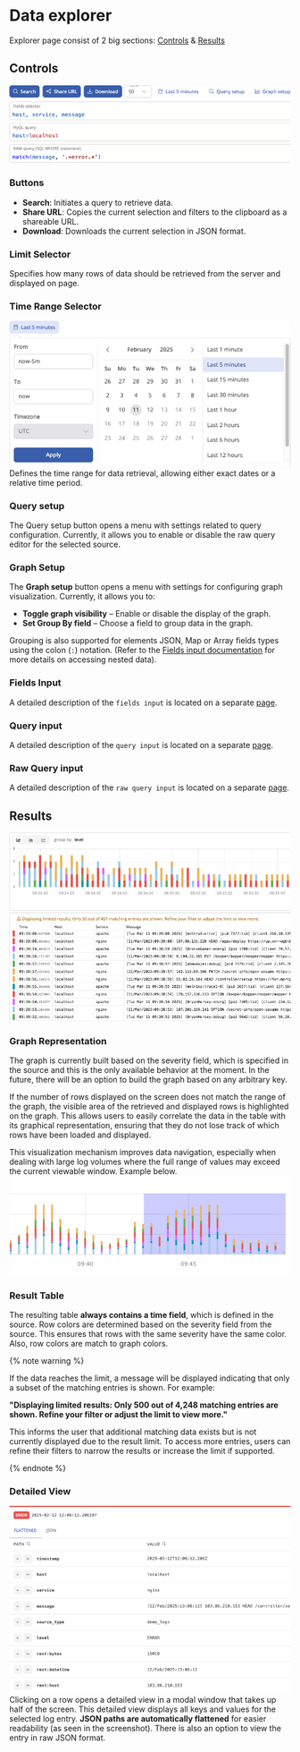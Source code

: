 # Data explorer

Explorer page consist of 2 big sections: [Controls](#controls) & [Results](#results)

## Controls
![Controls](_assets/controls.png "Controls")

### Buttons
- **Search**: Initiates a query to retrieve data.
- **Share URL**: Copies the current selection and filters to the clipboard as a shareable URL.
- **Download**: Downloads the current selection in JSON format.

### Limit Selector
Specifies how many rows of data should be retrieved from the server and displayed on page.

### Time Range Selector
![Time range](_assets/timerange.png "Time range")
Defines the time range for data retrieval, allowing either exact dates or a relative time period.

### Query setup
The Query setup button opens a menu with settings related to query configuration. Currently, 
it allows you to enable or disable the raw query editor for the selected source.

### Graph Setup  

The **Graph setup** button opens a menu with settings for configuring graph visualization. Currently, it allows you to:  

- **Toggle graph visibility** – Enable or disable the display of the graph.  
- **Set Group By field** – Choose a field to group data in the graph.  

Grouping is also supported for elements JSON, Map or Array fields types using the colon (`:`) notation. (Refer to the [Fields input documentation](fields.md#working-with-json,-map,-and-array-fields) for more details on accessing nested data).

### Fields Input
A detailed description of the `fields input` is located on a separate [page](./fields.md).

### Query input
A detailed description of the `query input` is located on a separate [page](./query.md).

### Raw Query input
A detailed description of the `raw query input` is located on a separate [page](./raw_query.md).

## Results
![Results](_assets/results.png "Results")

### Graph Representation
The graph is currently built based on the severity field, which is specified in the source and this is the only available behavior at the moment. In the future, there will be an option to build the graph based on any arbitrary key.

If the number of rows displayed on the screen does not match the range of the graph, the visible area of the retrieved and displayed rows is highlighted on the graph. This allows users to easily correlate the data in the table with its graphical representation, ensuring that they do not lose track of which rows have been loaded and displayed.

This visualization mechanism improves data navigation, especially when dealing with large log volumes where the full range of values may exceed the current viewable window. Example below.
![Graph](_assets/graph.png "Graph")

### Result Table
The resulting table **always contains a time field**, which is defined in the source. Row colors are determined based on the severity field from the source. This ensures that rows with the same severity have the same color. Also, row colors are match to graph colors.

{% note warning %}

If the data reaches the limit, a message will be displayed indicating that only a subset of the matching entries is shown. For example:

**"Displaying limited results: Only 500 out of 4,248 matching entries are shown. Refine your filter or adjust the limit to view more."**

This informs the user that additional matching data exists but is not currently displayed due to the result limit. To access more entries, users can refine their filters to narrow the results or increase the limit if supported.

{% endnote %}

### Detailed View
![Detailed](_assets/detailed.png "Detailed")
Clicking on a row opens a detailed view in a modal window that takes up half of the screen. This detailed view displays all keys and values for the selected log entry. **JSON paths are automatically flattened** for easier readability (as seen in the screenshot). There is also an option to view the entry in raw JSON format.
